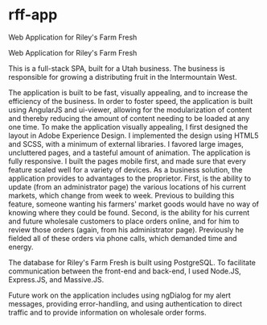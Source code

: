 # rff-app
Web Application for Riley's Farm Fresh

Web Application for Riley's Farm Fresh

This is a full-stack SPA, built for a Utah business. The business is responsible for growing a distributing fruit in the Intermountain West.

The application is built to be fast, visually appealing, and to increase the efficiency of the business. In order to foster speed, the application is built using AngularJS and ui-viewer, allowing for the modularization of content and thereby reducing the amount of content needing to be loaded at any one time. To make the application visually appealing, I first designed the layout in Adobe Experience Design. I implemented the design using HTML5 and SCSS, with a minimum of external libraries. I favored large images, uncluttered pages, and a tasteful amount of animation. The application is fully responsive. I built the pages mobile first, and made sure that every feature scaled well for a variety of devices. As a business solution, the application provides to advantages to the proprietor. First, is the ability to update (from an administrator page) the various locations of his current markets, which change from week to week. Previous to building this feature, someone wanting his farmers' market goods would have no way of knowing where they could be found. Second, is the ability for his current and future wholesale customers to place orders online, and for him to review those orders (again, from his administrator page). Previously he fielded all of these orders via phone calls, which demanded time and energy.

The database for Riley's Farm Fresh is built using PostgreSQL. To facilitate communication between the front-end and back-end, I used Node.JS, Express.JS, and Massive.JS.

Future work on the application includes using ngDialog for my alert messages, providing error-handling, and using authentication to direct traffic and to provide information on wholesale order forms.
